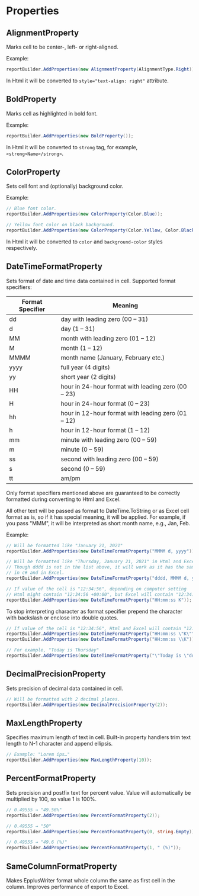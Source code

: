 # Properties

## AlignmentProperty

Marks cell to be center-, left- or right-aligned.

Example:
```c#
reportBuilder.AddProperties(new AlignmentProperty(AlignmentType.Right));
```

In Html it will be converted to `style="text-align: right"` attribute.

## BoldProperty

Marks cell as highlighted in bold font.

Example:
```c#
reportBuilder.AddProperties(new BoldProperty());
```

In Html it will be converted to `strong` tag, for example, `<strong>Name</strong>`.

## ColorProperty

Sets cell font and (optionally) background color.

Example:
```c#
// Blue font color.
reportBuilder.AddProperties(new ColorProperty(Color.Blue));

// Yellow font color on black background.
reportBuilder.AddProperties(new ColorProperty(Color.Yellow, Color.Black));
```

In Html it will be converted to `color` and `background-color` styles respectively.

## DateTimeFormatProperty

Sets format of date and time data contained in cell. Supported format specifiers:

Format Specifier | Meaning
-----------------|--------
dd               |  day with leading zero (00 – 31)
d                |  day (1 – 31)
MM               |  month with leading zero (01 – 12)
M                |  month (1 – 12)
MMMM             |  month name (January, February etc.)
yyyy             |  full year (4 digits)
yy               |  short year (2 digits)
HH               |  hour in 24-hour format with leading zero (00 – 23)
H                |  hour in 24-hour format (0 – 23)
hh               |  hour in 12-hour format with leading zero (01 – 12)
h                |  hour in 12-hour format (1 – 12)
mm               |  minute with leading zero (00 – 59)
m                |  minute (0 – 59)
ss               |  second with leading zero (00 – 59)
s                |  second (0 – 59)
tt               |  am/pm

Only format specifiers mentioned above are guaranteed to be correctly formatted during converting to Html and Excel.

All other text will be passed as format to DateTime.ToString or as Excel cell format as is, so if it has special meaning, it will be applied. For example, if you pass "MMM", it will be interpreted as short month name, e.g., Jan, Feb.

Example:
```c#
// Will be formatted like "January 21, 2021"
reportBuilder.AddProperties(new DateTimeFormatProperty("MMMM d, yyyy"));

// Will be formatted like "Thursday, January 21, 2021" in Html and Excel.
// Though dddd is not in the list above, it will work as it has the same meaning
// in c# and in Excel.
reportBuilder.AddProperties(new DateTimeFormatProperty("dddd, MMMM d, yyyy"));

// If value of the cell is "12:34:56", depending on computer setting
// Html might contain "12:34:56 +00:00", but Excel will contain "12:34:56 K"
reportBuilder.AddProperties(new DateTimeFormatProperty("HH:mm:ss K"));
```

To stop interpreting character as format specifier prepend the character with backslash or enclose into double quotes.

```c#
// If value of the cell is "12:34:56", Html and Excel will contain "12:34:56 K"
reportBuilder.AddProperties(new DateTimeFormatProperty("HH:mm:ss \"K\""));
reportBuilder.AddProperties(new DateTimeFormatProperty("HH:mm:ss \\K"));

// For example, "Today is Thursday"
reportBuilder.AddProperties(new DateTimeFormatProperty("\"Today is \"dddd"));
```

## DecimalPrecisionProperty

Sets precision of decimal data contained in cell.

```c#
// Will be formatted with 2 decimal places.
reportBuilder.AddProperties(new DecimalPrecisionProperty(2));
```

## MaxLengthProperty

Specifies maximum length of text in cell. Built-in property handlers trim text length to N-1 character and append ellipsis.

```c#
// Example: "Lorem ips…"
reportBuilder.AddProperties(new MaxLengthProperty(10));
```

## PercentFormatProperty

Sets precision and postfix text for percent value. Value will automatically be multiplied by 100, so value 1 is 100%.

```c#
// 0.49555 → "49.56%"
reportBuilder.AddProperties(new PercentFormatProperty(2));

// 0.49555 → "50"
reportBuilder.AddProperties(new PercentFormatProperty(0, string.Empty));

// 0.49555 → "49.6 (%)"
reportBuilder.AddProperties(new PercentFormatProperty(1, " (%)"));
```

## SameColumnFormatProperty

Makes EpplusWriter format whole column the same as first cell in the column. Improves performance of export to Excel.
